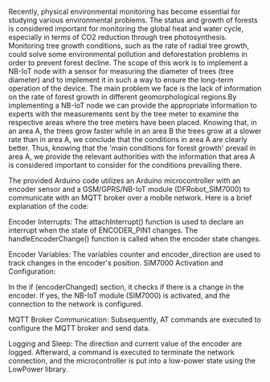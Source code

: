Recently, physical environmental monitoring has become essential for studying various environmental problems. The status and growth of forests is considered important for monitoring the global heat and water cycle, especially in terms of CO2 reduction through tree photosynthesis. Monitoring tree growth conditions, such as the rate of radial tree growth, could solve some environmental pollution and deforestation problems in order to prevent forest decline. The scope of this work is to implement a NB-IoT node with a sensor for measuring the diameter of trees (tree diameter) and to implement it in such a way to ensure the long-term operation of the device.  The main problem we face is the lack of information on the rate of forest growth in different geomorphological regions.By implementing a NB-IoT node we can provide the appropriate information to experts with the measurements sent by the tree meter to examine the respective areas where the tree meters have been placed. Knowing that, in an area A, the trees grow faster while in an area B the trees grow at a slower rate than in area A, we conclude that the conditions in area A are clearly better. Thus, knowing that the 'main conditions for forest growth' prevail in area A, we provide the relevant authorities with the information that area A is considered important to consider for the conditions prevailing there.





The provided Arduino code utilizes an Arduino microcontroller with an encoder sensor and a GSM/GPRS/NB-IoT module (DFRobot_SIM7000) to communicate with an MQTT broker over a mobile network. Here is a brief explanation of the code:

Encoder Interrupts:
The attachInterrupt() function is used to declare an interrupt when the state of ENCODER_PIN1 changes.
The handleEncoderChange() function is called when the encoder state changes.

Encoder Variables:
The variables counter and encoder_direction are used to track changes in the encoder's position.
SIM7000 Activation and Configuration:

In the if (encoderChanged) section, it checks if there is a change in the encoder.
If yes, the NB-IoT module (SIM7000) is activated, and the connection to the network is configured.

MQTT Broker Communication:
Subsequently, AT commands are executed to configure the MQTT broker and send data.

Logging and Sleep:
The direction and current value of the encoder are logged.
Afterward, a command is executed to terminate the network connection, and the microcontroller is put into a low-power state using the LowPower library.
